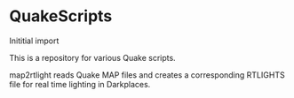 # QuakeScripts
Inititial import

This is a repository for various Quake scripts.

map2rtlight reads Quake MAP files and creates a corresponding RTLIGHTS file for real time lighting in Darkplaces.
